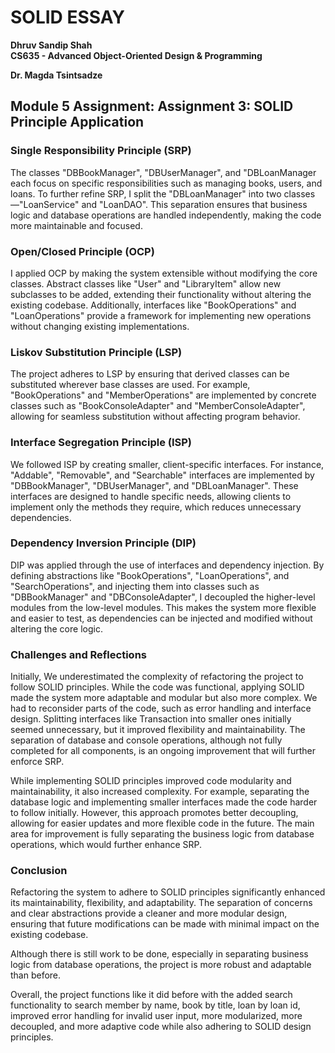 
# SOLID ESSAY 

**Dhruv Sandip Shah**  
**CS635 - Advanced Object-Oriented Design & Programming**  

**Dr. Magda Tsintsadze**  

## Module 5 Assignment: Assignment 3: SOLID Principle Application  

### Single Responsibility Principle (SRP)  
The classes "DBBookManager", "DBUserManager", and "DBLoanManager each focus on specific responsibilities such as managing books, users, and loans. To further refine SRP, I split the "DBLoanManager" into two classes—"LoanService" and "LoanDAO". This separation ensures that business logic and database operations are handled independently, making the code more maintainable and focused.  

### Open/Closed Principle (OCP)  
I applied OCP by making the system extensible without modifying the core classes. Abstract classes like "User" and "LibraryItem" allow new subclasses to be added, extending their functionality without altering the existing codebase. Additionally, interfaces like "BookOperations" and "LoanOperations" provide a framework for implementing new operations without changing existing implementations.  

### Liskov Substitution Principle (LSP)  
The project adheres to LSP by ensuring that derived classes can be substituted wherever base classes are used. For example, "BookOperations" and "MemberOperations" are implemented by concrete classes such as "BookConsoleAdapter" and "MemberConsoleAdapter", allowing for seamless substitution without affecting program behavior.  

### Interface Segregation Principle (ISP)  
We followed ISP by creating smaller, client-specific interfaces. For instance, "Addable", "Removable", and "Searchable" interfaces are implemented by "DBBookManager", "DBUserManager", and "DBLoanManager". These interfaces are designed to handle specific needs, allowing clients to implement only the methods they require, which reduces unnecessary dependencies.  

### Dependency Inversion Principle (DIP)  
DIP was applied through the use of interfaces and dependency injection. By defining abstractions like "BookOperations", "LoanOperations", and "SearchOperations", and injecting them into classes such as "DBBookManager" and "DBConsoleAdapter", I decoupled the higher-level modules from the low-level modules. This makes the system more flexible and easier to test, as dependencies can be injected and modified without altering the core logic.  

### Challenges and Reflections  
Initially, We underestimated the complexity of refactoring the project to follow SOLID principles. While the code was functional, applying SOLID made the system more adaptable and modular but also more complex. We had to reconsider parts of the code, such as error handling and interface design. Splitting interfaces like Transaction into smaller ones initially seemed unnecessary, but it improved flexibility and maintainability. The separation of database and console operations, although not fully completed for all components, is an ongoing improvement that will further enforce SRP.  

While implementing SOLID principles improved code modularity and maintainability, it also increased complexity. For example, separating the database logic and implementing smaller interfaces made the code harder to follow initially. However, this approach promotes better decoupling, allowing for easier updates and more flexible code in the future. The main area for improvement is fully separating the business logic from database operations, which would further enhance SRP.  

### Conclusion  
Refactoring the system to adhere to SOLID principles significantly enhanced its maintainability, flexibility, and adaptability. The separation of concerns and clear abstractions provide a cleaner and more modular design, ensuring that future modifications can be made with minimal impact on the existing codebase.  

Although there is still work to be done, especially in separating business logic from database operations, the project is more robust and adaptable than before.  

Overall, the project functions like it did before with the added search functionality to search member by name, book by title, loan by loan id, improved error handling for invalid user input, more modularized, more decoupled, and more adaptive code while also adhering to SOLID design principles.
